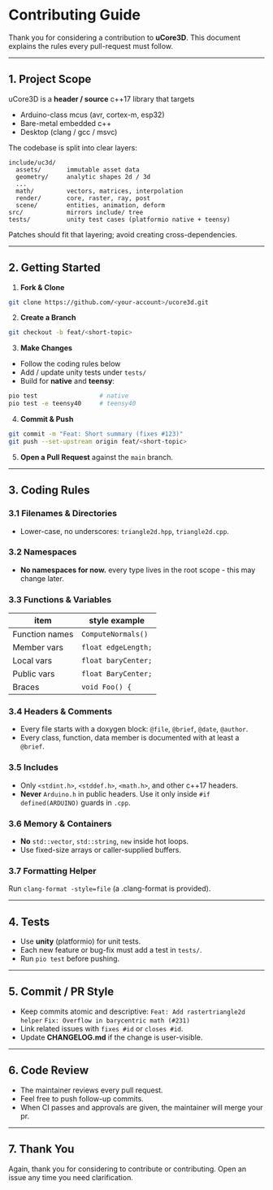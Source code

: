 # Contributing Guide

Thank you for considering a contribution to **uCore3D**.
This document explains the rules every pull-request must follow.

---

## 1. Project Scope

uCore3D is a **header / source** c++17 library that targets

* Arduino-class mcus (avr, cortex-m, esp32)
* Bare-metal embedded c++
* Desktop (clang / gcc / msvc)

The codebase is split into clear layers:

```
include/uc3d/
  assets/       immutable asset data
  geometry/     analytic shapes 2d / 3d
  ...
  math/         vectors, matrices, interpolation
  render/       core, raster, ray, post
  scene/        entities, animation, deform
src/            mirrors include/ tree
tests/          unity test cases (platformio native + teensy)
```

Patches should fit that layering; avoid creating cross-dependencies.

---

## 2. Getting Started

1. **Fork & Clone**

```bash
git clone https://github.com/<your-account>/ucore3d.git
```

2. **Create a Branch**

```bash
git checkout -b feat/<short-topic>
```

3. **Make Changes**

* Follow the coding rules below
* Add / update unity tests under `tests/`
* Build for **native** and **teensy**:

```bash
pio test                 # native
pio test -e teensy40     # teensy40
```

4. **Commit & Push**

```bash
git commit -m "Feat: Short summary (fixes #123)"
git push --set-upstream origin feat/<short-topic>
```

5. **Open a Pull Request** against the `main` branch.

---

## 3. Coding Rules

### 3.1 Filenames & Directories

* Lower-case, no underscores: `triangle2d.hpp`, `triangle2d.cpp`.

### 3.2 Namespaces

* **No namespaces for now.** every type lives in the root scope - this may change later.

### 3.3 Functions & Variables

| item           | style example       |
| -------------- | ------------------- |
| Function names | `ComputeNormals()`  |
| Member vars    | `float edgeLength;` |
| Local vars     | `float baryCenter;` |
| Public vars    | `float BaryCenter;` |
| Braces         | `void Foo() {`      |

### 3.4 Headers & Comments

* Every file starts with a doxygen block: `@file`, `@brief`, `@date`, `@author`.
* Every class, function, data member is documented with at least a `@brief`.

### 3.5 Includes

* Only `<stdint.h>`, `<stddef.h>`, `<math.h>`, and other c++17 headers.
* **Never** `Arduino.h` in public headers. Use it only inside `#if defined(ARDUINO)` guards in `.cpp`.

### 3.6 Memory & Containers

* **No** `std::vector`, `std::string`, `new` inside hot loops.
* Use fixed-size arrays or caller-supplied buffers.

### 3.7 Formatting Helper

Run `clang-format -style=file` (a .clang-format is provided).

---

## 4. Tests

* Use **unity** (platformio) for unit tests.
* Each new feature or bug-fix must add a test in `tests/`.
* Run `pio test` before pushing.

---

## 5. Commit / PR Style

* Keep commits atomic and descriptive:
  `Feat: Add rastertriangle2d helper`
  `Fix: Overflow in barycentric math (#231)`
* Link related issues with `fixes #id` or `closes #id`.
* Update **CHANGELOG.md** if the change is user-visible.

---

## 6. Code Review

* The maintainer reviews every pull request.
* Feel free to push follow-up commits.
* When CI passes and approvals are given, the maintainer will merge your pr.

---

## 7. Thank You

Again, thank you for considering to contribute or contributing. Open an issue any time you need clarification.
